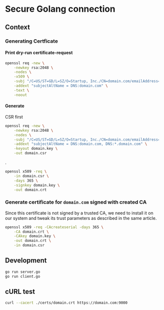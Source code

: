 # Secure Golang connection

## Context

### Generating Certficate

#### Print dry-run certificate-request

```bash
openssl req -new \
    -newkey rsa:2048 \
    -nodes \
    -x509 \
    -subj "/C=US/ST=GD/L=SZ/O=Startup, Inc./CN=domain.com/emailAddress=info@dmoain.com" \
    -addext "subjectAltName = DNS:domain.com" \
    -text \
    -noout
```

#### Generate

CSR first

```bash
openssl req -new \
    -newkey rsa:2048 \
    -nodes \
    -subj "/C=US/ST=GD/L=SZ/O=Startup, Inc./CN=domain.com/emailAddress=info@dmoain.com" \
    -addext "subjectAltName = DNS:domain.com, DNS:*.domain.com" \
    -keyout domain.key \
    -out domain.csr
```
.
```bash
openssl x509 -req \
    -in domain.csr \
    -days 365 \
    -signkey domain.key \
    -out domain.crt
```

### Generate certificate for `domain.com` signed with created CA

Since this certificate is not signed by a trusted CA, we need to install it on our system and tweak its trust parameters as described in the same article.

```bash
openssl x509 -req -CAcreateserial -days 365 \
    -CA domain.crt \
    -CAkey domain.key \
    -out domain.crt \
    -in domain.csr 
```

## Development 

```bash
go run server.go
go run client.go
```

## cURL test

```bash
curl --cacert ./certs/domain.crt https://domain.com:9000
```

